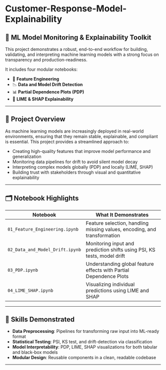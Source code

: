 # Customer-Response-Model-Explainability

## 🧠 ML Model Monitoring & Explainability Toolkit

This project demonstrates a robust, end-to-end workflow for building, validating, and interpreting machine learning models with a strong focus on transparency and production-readiness.

It includes four modular notebooks:

- 🔧 **Feature Engineering**
- 📉 **Data and Model Drift Detection**
- 📊 **Partial Dependence Plots (PDP)**
- 🧾 **LIME & SHAP Explainability**

---

## 📌 Project Overview

As machine learning models are increasingly deployed in real-world environments, ensuring that they remain stable, explainable, and compliant is essential. This project provides a streamlined approach to:

- Creating high-quality features that improve model performance and generalization
- Monitoring data pipelines for drift to avoid silent model decay
- Interpreting complex models globally (PDP) and locally (LIME, SHAP)
- Building trust with stakeholders through visual and quantitative explainability

---

## 🗂️ Notebook Highlights

| Notebook                          | What It Demonstrates                                                     |
|----------------------------------|--------------------------------------------------------------------------|
| `01_Feature_Engineering.ipynb`   | Feature selection, handling missing values, encoding, and transformation |
| `02_Data_and_Model_Drift.ipynb`  | Monitoring input and prediction shifts using PSI, KS tests, model drift  |
| `03_PDP.ipynb`                   | Understanding global feature effects with Partial Dependence Plots       |
| `04_LIME_SHAP.ipynb`             | Visualizing individual predictions using LIME and SHAP                   |

---

## 💼 Skills Demonstrated

- **Data Preprocessing**: Pipelines for transforming raw input into ML-ready format
- **Statistical Testing**: PSI, KS test, and drift-detection via classification
- **Model Interpretability**: PDP, LIME, SHAP visualizations for both tabular and black-box models
- **Modular Design**: Reusable components in a clean, readable codebase

---

